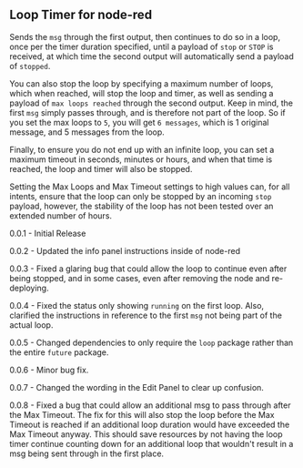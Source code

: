 Loop Timer for node-red
----------------------------

Sends the `msg` through the first output, then continues to do so in a loop, once per the timer duration specified, until a payload of `stop` or `STOP` is received, at which time the second output will automatically send a payload of `stopped`.

You can also stop the loop by specifying a maximum number of loops, which when reached, will stop the loop and timer, as well as sending a payload of `max loops reached` through the second output. Keep in mind, the first `msg` simply passes through, and is therefore not part of the loop. So if you set the max loops to `5`, you will get `6 messages`, which is 1 original message, and 5 messages from the loop.

Finally, to ensure you do not end up with an infinite loop, you can set a maximum timeout in seconds, minutes or hours, and when that time is reached, the loop and timer will also be stopped.

Setting the Max Loops and Max Timeout settings to high values can, for all intents, ensure that the loop can only be stopped by an incoming `stop` payload, however, the stability of the loop has not been tested over an extended number of hours.

0.0.1 - Initial Release

0.0.2 - Updated the info panel instructions inside of node-red

0.0.3 - Fixed a glaring bug that could allow the loop to continue even after being stopped, and in some cases, even after removing the node and re-deploying.

0.0.4 - Fixed the status only showing `running` on the first loop. Also, clarified the instructions in reference to the first `msg` not being part of the actual loop.

0.0.5 - Changed dependencies to only require the `loop` package rather than the entire `future` package.

0.0.6 - Minor bug fix.

0.0.7 - Changed the wording in the Edit Panel to clear up confusion.

0.0.8 - Fixed a bug that could allow an additional msg to pass through after the Max Timeout. The fix for this will also stop the loop before the Max Timeout is reached if an additional loop duration would have exceeded the Max Timeout anyway. This should save resources by not having the loop timer continue counting down for an additional loop that wouldn't result in a msg being sent through in the first place.
